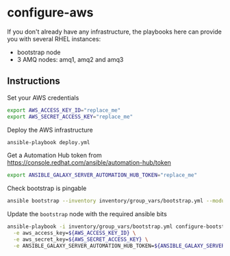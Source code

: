 # configure-aws

If you don't already have any infrastructure, the playbooks here can provide you with several RHEL instances:
- bootstrap node
- 3 AMQ nodes: amq1, amq2 and amq3

## Instructions

Set your AWS credentials
```bash
export AWS_ACCESS_KEY_ID="replace_me"
export AWS_SECRET_ACCESS_KEY="replace_me"
```

Deploy the AWS infrastructure
```bash
ansible-playbook deploy.yml
```

Get a Automation Hub token from https://console.redhat.com/ansible/automation-hub/token
```bash
export ANSIBLE_GALAXY_SERVER_AUTOMATION_HUB_TOKEN="replace_me"
```

Check bootstrap is pingable
```bash
ansible bootstrap --inventory inventory/group_vars/bootstrap.yml --module-name ansible.builtin.ping --user ec2-user --private-key configure_bootstrap/files/my_keypair.pem
```

Update the `bootstrap` node with the required ansible bits
```bash
ansible-playbook -i inventory/group_vars/bootstrap.yml configure-bootstrap.yml \
  -e aws_access_key=${AWS_ACCESS_KEY_ID} \
  -e aws_secret_key=${AWS_SECRET_ACCESS_KEY} \
  -e ANSIBLE_GALAXY_SERVER_AUTOMATION_HUB_TOKEN=${ANSIBLE_GALAXY_SERVER_AUTOMATION_HUB_TOKEN}
```

